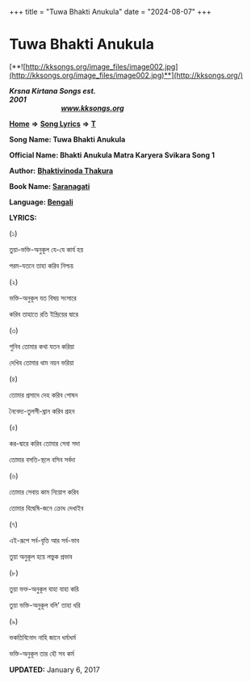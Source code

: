 +++
title = "Tuwa Bhakti Anukula"
date = "2024-08-07"
+++

# Tuwa Bhakti Anukula
[**![http://kksongs.org/image_files/image002.jpg](http://kksongs.org/image_files/image002.jpg)**](http://kksongs.org/)

**_Krsna Kirtana Songs est. 2001_**                                                                                                                                                 **_www.kksongs.org_**

**[Home](http://kksongs.org/)** **⇒** **[Song Lyrics](http://kksongs.org/lyrics.html)** **⇒** **[T](http://kksongs.org/songs/song_t.html)**

**Song Name: Tuwa Bhakti Anukula**

**Official Name: Bhakti Anukula Matra Karyera Svikara Song 1**

**Author:** [**Bhaktivinoda Thakura**](http://kksongs.org/authors/list/bhaktivinoda.html)

**Book Name: [Saranagati](http://kksongs.org/authors/literature/saranagati.html)**

**Language: [Bengali](http://kksongs.org/language/list/bengali.html)**

**LYRICS:**

(১)

তুয়া\-ভক্তি\-অনুকূল যে\-যে কার্য হয়

পরম\-যতনে তাহা করিব নিশ্চয়

(২)

ভক্তি\-অনুকূল যত বিষয় সংসারে

করিব তাহাতে রতি ইন্দ্রিয়ের দ্বারে

(৩)

শুনিব তোমার কথা যতন করিয়া

দেখিব তোমার ধাম নয়ন ভরিয়া

(৪)

তোমার প্রসাদে দেহ করিব পোষন

নৈবেদ্য\-তুলসী\-ঘ্রান করিব গ্রহন

(৫)

কর\-দ্বারে করিব তোমার সেবা সদা

তোমার বসতি\-স্থলে বসিব সর্বদা

(৬)

তোমার সেবায় কাম নিয়োগ করিব

তোমার বিদ্বেষি\-জনে ক্রোধ দেখাইব

(৭)

এই\-রূপে সর্ব\-বৃত্তি আর সর্ব\-ভাব

তুয়া অনুকূল হয়ে লভুক প্রভাব

(৮)

তুয়া ভক্ত\-অনুকূল যাহা যাহা করি

তুয়া ভক্তি\-অনুকূল বলি’ তাহা ধরি

(৯)

ভকতিবিনোদ নাহি জানে ধর্মাধর্ম

ভক্তি\-অনুকূল তার হৌ সব কর্ম

**UPDATED:** January 6, 2017